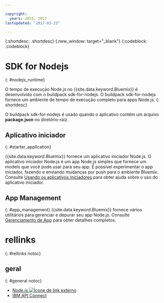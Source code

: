 ```yaml
---

copyright:
  years: 2015, 2017
lastupdated: "2017-03-23"

---
```


{:shortdesc: .shortdesc}
{:new_window: target="_blank"}
{:codeblock: .codeblock}


# SDK for Nodejs
{: #nodejs_runtime}

O tempo de execução Node.js no {{site.data.keyword.Bluemix}} é desenvolvido com o buildpack sdk-for-nodejs.
O buildpack sdk-for-nodejs fornece um ambiente de tempo de execução completo para apps Node.js.
{: shortdesc}

O buildpack sdk-for-nodejs é usado quando o aplicativo contém um arquivo **package.json** no diretório-raiz.

## Aplicativo iniciador
{: #starter_application}

{{site.data.keyword.Bluemix}} fornece um aplicativo iniciador Node.js.  O aplicativo iniciador Node.js é um app Node.js simples que fornece um modelo que você pode usar para seu app. É possível experimentar o app iniciador, fazendo e enviando mudanças por push para o ambiente
Bluemix. Consulte [Usando os aplicativos iniciadores](/docs/cfapps/starter_app_usage.html) para obter ajuda sobre o uso do
aplicativo iniciador.

## App Management
{: #app_management}
{{site.data.keyword.Bluemix}} fornece vários utilitários para gerenciar e depurar seu app Node.js.  Consulte [Gerenciamento de App](/docs/manageapps/app_mng.html) para obter detalhes completos.

# rellinks
{: #rellinks notoc}
## geral
{: #general notoc}
* [Node.js ![Ícone de link externo](../../icons/launch-glyph.svg "Ícone de link externo")](https://nodejs.org)
* [IBM API Connect](https://strongloop.com/)
